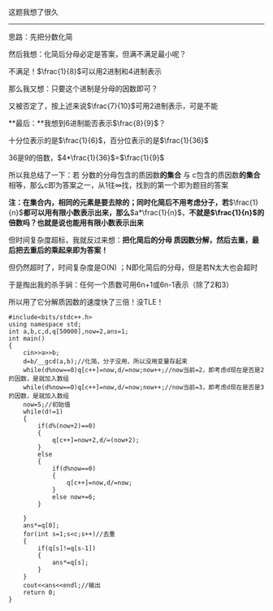 这题我想了很久
___
思路：先把分数化简

然后我想：化简后分母必定是答案，但满不满足最小呢？

不满足！$\frac{1}{8}$可以用2进制和4进制表示

那么我又想：只要这个进制是分母的因数即可？

又被否定了，按上述来说$\frac{7}{10}$可用2进制表示，可是不能

**最后：**我想到6进制能否表示$\frac{8}{9}$？

十分位表示的是$\frac{1}{6}$，百分位表示的是$\frac{1}{36}$

36是9的倍数，$4*\frac{1}{36}$=$\frac{1}{9}$

所以我总结了一下：若 分数的分母包含的质因数**的集合** 与 c包含的质因数**的集合**
相等，那么c即为答案之一，从1往∞找，找到的第一个即为题目的答案

**注：在集合内，相同的元素是要去除的；同时化简后不用考虑分子，若**$\frac{1}{n}$**都可以用有限小数表示出来，那么**$a*\frac{1}{n}$，**不就是$\frac{1}{n}$的倍数吗？也就是说也能用有限小数表示出来**

但时间复杂度超标，我就反过来想：**把化简后的分母 质因数分解，然后去重，最后把去重后的乘起来即为答案！**

但仍然超时了，时间复杂度是O(N) ；N即化简后的分母，但是若N太大也会超时

于是掏出我的杀手锏：任何一个质数可用6n+1或6n-1表示（除了2和3）

所以用了它分解质因数的速度快了三倍！没TLE！
```
#include<bits/stdc++.h>
using namespace std;
int a,b,c,d,q[50000],now=2,ans=1;
int main()
{
    cin>>a>>b;
    d=b/__gcd(a,b);//化简，分子没用，所以没用变量存起来
    while(d%now==0)q[c++]=now,d/=now;now++;//now当前=2，即考虑d现在是否是2的因数，是就加入数组
    while(d%now==0)q[c++]=now,d/=now;now++;//now当前=3，即考虑d现在是否是3的因数，是就加入数组
    now=5;//初始值
    while(d!=1)
    {
        if(d%(now+2)==0)
        {
            q[c++]=now+2,d/=(now+2);
        }
        else
        {
            if(d%now==0)
            {
                q[c++]=now,d/=now;
            }
            else now+=6;
        }
        
    }
    ans*=q[0];
    for(int s=1;s<c;s++)//去重
    {
        if(q[s]!=q[s-1])
        {
            ans*=q[s];
        }
    }
    cout<<ans<<endl;//输出
    return 0;
}
```